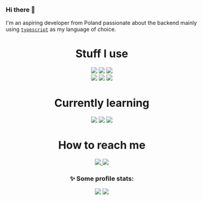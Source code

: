 ### Hi there 👋

I'm an aspiring developer from Poland passionate about the backend mainly using [`typescript`]() as my language of choice.

<h1 align="center">Stuff I use</h1>
<p align="center">
  <img src="https://img.shields.io/badge/typescript-%23007ACC.svg?style=for-the-badge&logo=typescript&logoColor=white"> 
  <img src="https://img.shields.io/badge/node.js-6DA55F?style=for-the-badge&logo=node.js&logoColor=white">
  <img src="https://img.shields.io/badge/javascript-%23323330.svg?style=for-the-badge&logo=javascript&logoColor=%23F7DF1E"> <br>
  <img src="https://img.shields.io/badge/Visual%20Studio%20Code-0078d7.svg?style=for-the-badge&logo=visual-studio-code&logoColor=white">
  <img src="https://img.shields.io/badge/docker-%230db7ed.svg?style=for-the-badge&logo=docker&logoColor=white">
  <img src="https://img.shields.io/badge/ESLint-4B3263?style=for-the-badge&logo=eslint&logoColor=white">
</p>

<h1 align="center">Currently learning</h1>
<p align="center">
  <img src="https://img.shields.io/badge/react-%2320232a.svg?style=for-the-badge&logo=react&logoColor=%2361DAFB">
  <img src="https://img.shields.io/badge/html5-%23E34F26.svg?style=for-the-badge&logo=html5&logoColor=white">
  <img src="https://img.shields.io/badge/css3-%231572B6.svg?style=for-the-badge&logo=css3&logoColor=white">
</p>

<h1 align="center">How to reach me</h1>
<p align="center">
  <a href="https://discord.com/users/844684172421496882">
    <img src="https://img.shields.io/badge/Discord-%235865F2.svg?style=for-the-badge&logo=discord&logoColor=white">
  </a>
  <a href="https://twitter.com/reishimanfr">
    <img src="https://img.shields.io/badge/X-%23000000.svg?style=for-the-badge&logo=X&logoColor=white">
  </a>
</p>

<h3 align="center">✨ Some profile stats:</h3>
<p align="center">
  <img src="https://github-readme-stats.vercel.app/api?username=reishimanfr&show_icons=true&theme=radical">
  <img src="https://github-readme-stats.vercel.app/api/top-langs/?username=reishimanfr&theme=radical&layout=compact">
</p>
